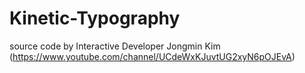 # Kinetic-Typography

source code by Interactive Developer Jongmin Kim (https://www.youtube.com/channel/UCdeWxKJuvtUG2xyN6pOJEvA)
